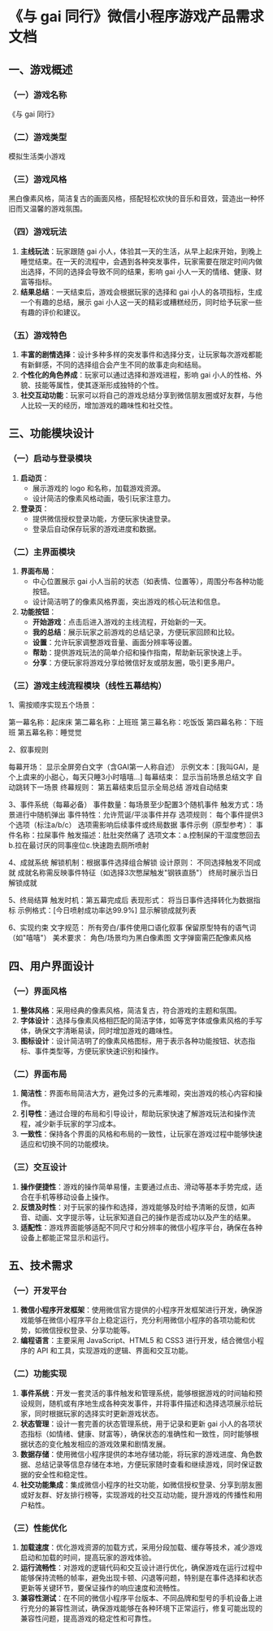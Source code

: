 
# 《与 gai 同行》微信小程序游戏产品需求文档

## 一、游戏概述

### （一）游戏名称
《与 gai 同行》

### （二）游戏类型
模拟生活类小游戏

### （三）游戏风格
黑白像素风格，简洁复古的画面风格，搭配轻松欢快的音乐和音效，营造出一种怀旧而又温馨的游戏氛围。

### （四）游戏玩法
1. **主线玩法**：玩家跟随 gai 小人，体验其一天的生活，从早上起床开始，到晚上睡觉结束。在一天的流程中，会遇到各种突发事件，玩家需要在限定时间内做出选择，不同的选择会导致不同的结果，影响 gai 小人一天的情绪、健康、财富等指标。
2. **结果总结**：一天结束后，游戏会根据玩家的选择和 gai 小人的各项指标，生成一个有趣的总结，展示 gai 小人这一天的精彩或糟糕经历，同时给予玩家一些有趣的评价和建议。

### （五）游戏特色
1. **丰富的剧情选择**：设计多种多样的突发事件和选择分支，让玩家每次游戏都能有新鲜感，不同的选择组合会产生不同的故事走向和结局。
2. **个性化的角色养成**：玩家可以通过选择和游戏进程，影响 gai 小人的性格、外貌、技能等属性，使其逐渐形成独特的个性。
3. **社交互动功能**：玩家可以将自己的游戏总结分享到微信朋友圈或好友群，与他人比较一天的经历，增加游戏的趣味性和社交性。

## 三、功能模块设计

### （一）启动与登录模块
1. **启动页**：
    - 展示游戏的 logo 和名称，加载游戏资源。
    - 设计简洁的像素风格动画，吸引玩家注意力。
2. **登录页**：
    - 提供微信授权登录功能，方便玩家快速登录。
    - 登录后自动保存玩家的游戏进度和数据。

### （二）主界面模块
1. **界面布局**：
    - 中心位置展示 gai 小人当前的状态（如表情、位置等），周围分布各种功能按钮。
    - 设计简洁明了的像素风格界面，突出游戏的核心玩法和信息。
2. **功能按钮**：
    - **开始游戏**：点击后进入游戏的主线流程，开始新的一天。
    - **我的总结**：展示玩家之前游戏的总结记录，方便玩家回顾和比较。
    - **设置**：允许玩家调整游戏音量、画面分辨率等设置。
    - **帮助**：提供游戏玩法的简单介绍和操作指南，帮助新玩家快速上手。
    - **分享**：方便玩家将游戏分享给微信好友或朋友圈，吸引更多用户。

### （三）游戏主线流程模块（线性五幕结构）

1、需按顺序实现五个场景：
   
   第一幕名称：起床床
   第二幕名称：上班班
   第三幕名称：吃饭饭
   第四幕名称：下班班
   第五幕名称：睡觉觉

2、叙事规则

每幕开场：
显示全屏旁白文字（含GAI第一人称自述）
示例文本：[我叫GAI，是个上虞来的小甜心，每天只睡3小时嘻嘻...]
每幕结束：
显示当前场景总结文字
自动跳转下一场景
终幕规则：
第五幕结束后显示全局总结
游戏自动结束

3、事件系统（每幕必备）
事件数量：每场景至少配置3个随机事件
触发方式：场景进行中随机弹出
事件特性：允许荒诞/平淡事件并存
选项规则：
每个事件提供3个选项（标注a/b/c）
选项需影响后续事件或终局数据
事件示例（原型参考）：
事件名称：拉屎事件
触发描述：肚肚突然痛了
选项文本：a.控制屎的干湿度憋回去b.拉在最讨厌的同事座位c.快速跑去厕所喷射

4、成就系统
解锁机制：根据事件选择组合解锁
设计原则：
不同选择触发不同成就
成就名称需反映事件特征（如选择3次憋屎触发"钢铁直肠"）
终局时展示当日解锁成就

5、终局结算
触发时机：第五幕完成后
表现形式：
将当日事件选择转化为数据指标
示例格式：[今日喷射成功率达99.9%]
显示解锁成就列表

6、实现约束
文字规范：
所有旁白/事件使用口语化叙事
保留原型特有的语气词（如"嘻嘻"）
美术要求：
角色/场景均为黑白像素图
文字弹窗需匹配像素风格

## 四、用户界面设计

### （一）界面风格
1. **整体风格**：采用经典的像素风格，简洁复古，符合游戏的主题和氛围。
2. **字体设计**：选择与像素风格相匹配的简洁字体，如等宽字体或像素风格的手写体，确保文字清晰易读，同时增加游戏的趣味性。
3. **图标设计**：设计简洁明了的像素风格图标，用于表示各种功能按钮、状态指标、事件类型等，方便玩家快速识别和操作。

### （二）界面布局
1. **简洁性**：界面布局简洁大方，避免过多的元素堆砌，突出游戏的核心内容和操作。
2. **引导性**：通过合理的布局和引导设计，帮助玩家快速了解游戏玩法和操作流程，减少新手玩家的学习成本。
3. **一致性**：保持各个界面的风格和布局的一致性，让玩家在游戏过程中能够快速适应和切换不同的功能模块。

### （三）交互设计
1. **操作便捷性**：游戏的操作简单易懂，主要通过点击、滑动等基本手势完成，适合在手机等移动设备上操作。
2. **反馈及时性**：对于玩家的操作和选择，游戏能够及时给予清晰的反馈，如声音、动画、文字提示等，让玩家知道自己的操作是否成功以及产生的结果。
3. **适配性**：游戏界面能够适配不同尺寸和分辨率的微信小程序平台，确保在各种设备上都能正常显示和运行。

## 五、技术需求

### （一）开发平台
1. **微信小程序开发框架**：使用微信官方提供的小程序开发框架进行开发，确保游戏能够在微信小程序平台上稳定运行，充分利用微信小程序的各项功能和优势，如微信授权登录、分享功能等。
2. **编程语言**：主要采用 JavaScript、HTML5 和 CSS3 进行开发，结合微信小程序的 API 和工具，实现游戏的逻辑、界面和交互功能。

### （二）功能实现
1. **事件系统**：开发一套灵活的事件触发和管理系统，能够根据游戏的时间轴和预设规则，随机或有序地生成各种突发事件，并将事件描述和选择选项展示给玩家，同时根据玩家的选择实时更新游戏状态。
2. **状态管理**：设计一套完善的状态管理系统，用于记录和更新 gai 小人的各项状态指标（如情绪、健康、财富等），确保状态的准确性和一致性，同时能够根据状态的变化触发相应的游戏效果和剧情发展。
3. **数据存储**：使用微信小程序提供的本地存储功能，将玩家的游戏进度、角色数据、总结记录等信息存储在本地，方便玩家随时查看和继续游戏，同时保证数据的安全性和稳定性。
4. **社交功能集成**：集成微信小程序的社交功能，如微信授权登录、分享到朋友圈或好友群、好友排行榜等，实现游戏的社交互动功能，提升游戏的传播性和用户粘性。

### （三）性能优化
1. **加载速度**：优化游戏资源的加载方式，采用分段加载、缓存等技术，减少游戏启动和加载的时间，提高玩家的游戏体验。
2. **运行流畅性**：对游戏的逻辑代码和交互设计进行优化，确保游戏在运行过程中能够保持流畅的帧率，避免出现卡顿、闪退等问题，特别是在事件选择和状态更新等关键环节，要保证操作的响应速度和流畅性。
3. **兼容性测试**：在不同的微信小程序平台版本、不同品牌和型号的手机设备上进行充分的兼容性测试，确保游戏能够在各种环境下正常运行，修复可能出现的兼容性问题，提高游戏的稳定性和可靠性。
